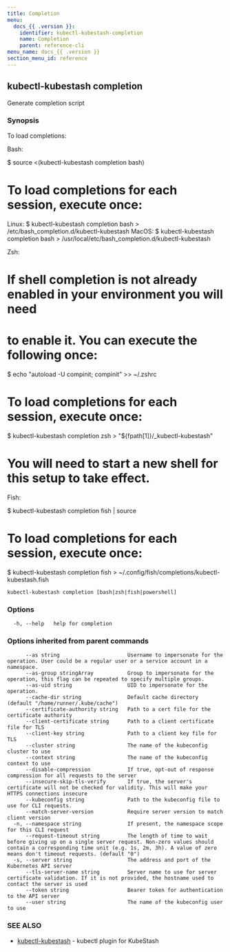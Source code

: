 ```yaml
---
title: Completion
menu:
  docs_{{ .version }}:
    identifier: kubectl-kubestash-completion
    name: Completion
    parent: reference-cli
menu_name: docs_{{ .version }}
section_menu_id: reference
---
```

## kubectl-kubestash completion

Generate completion script

### Synopsis

To load completions:

Bash:

$ source <(kubectl-kubestash completion bash)

# To load completions for each session, execute once:
Linux:
  $ kubectl-kubestash completion bash > /etc/bash_completion.d/kubectl-kubestash
MacOS:
  $ kubectl-kubestash completion bash > /usr/local/etc/bash_completion.d/kubectl-kubestash

Zsh:

# If shell completion is not already enabled in your environment you will need
# to enable it.  You can execute the following once:

$ echo "autoload -U compinit; compinit" >> ~/.zshrc

# To load completions for each session, execute once:
$ kubectl-kubestash completion zsh > "${fpath[1]}/_kubectl-kubestash"

# You will need to start a new shell for this setup to take effect.

Fish:

$ kubectl-kubestash completion fish | source

# To load completions for each session, execute once:
$ kubectl-kubestash completion fish > ~/.config/fish/completions/kubectl-kubestash.fish


```
kubectl-kubestash completion [bash|zsh|fish|powershell]
```

### Options

```
  -h, --help   help for completion
```

### Options inherited from parent commands

```
      --as string                      Username to impersonate for the operation. User could be a regular user or a service account in a namespace.
      --as-group stringArray           Group to impersonate for the operation, this flag can be repeated to specify multiple groups.
      --as-uid string                  UID to impersonate for the operation.
      --cache-dir string               Default cache directory (default "/home/runner/.kube/cache")
      --certificate-authority string   Path to a cert file for the certificate authority
      --client-certificate string      Path to a client certificate file for TLS
      --client-key string              Path to a client key file for TLS
      --cluster string                 The name of the kubeconfig cluster to use
      --context string                 The name of the kubeconfig context to use
      --disable-compression            If true, opt-out of response compression for all requests to the server
      --insecure-skip-tls-verify       If true, the server's certificate will not be checked for validity. This will make your HTTPS connections insecure
      --kubeconfig string              Path to the kubeconfig file to use for CLI requests.
      --match-server-version           Require server version to match client version
  -n, --namespace string               If present, the namespace scope for this CLI request
      --request-timeout string         The length of time to wait before giving up on a single server request. Non-zero values should contain a corresponding time unit (e.g. 1s, 2m, 3h). A value of zero means don't timeout requests. (default "0")
  -s, --server string                  The address and port of the Kubernetes API server
      --tls-server-name string         Server name to use for server certificate validation. If it is not provided, the hostname used to contact the server is used
      --token string                   Bearer token for authentication to the API server
      --user string                    The name of the kubeconfig user to use
```

### SEE ALSO

* [kubectl-kubestash](/docs/reference/cli/kubectl-kubestash.md)	 - kubectl plugin for KubeStash

